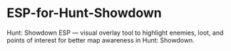 # ESP-for-Hunt-Showdown
Hunt: Showdown ESP — visual overlay tool to highlight enemies, loot, and points of interest for better map awareness in Hunt: Showdown.
